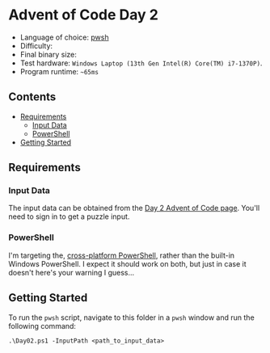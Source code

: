 # Advent of Code Day 2

- Language of choice: [pwsh](https://github.com/PowerShell/PowerShell)
- Difficulty:
- Final binary size:
- Test hardware: `Windows Laptop (13th Gen Intel(R) Core(TM) i7-1370P)`.
- Program runtime: `~65ms`

<!-- omit from toc -->
## Contents

- [Requirements](#requirements)
  - [Input Data](#input-data)
  - [PowerShell](#powershell)
- [Getting Started](#getting-started)

## Requirements

### Input Data

The input data can be obtained from the
[Day 2 Advent of Code page](https://adventofcode.com/2024/day/2). You'll need to
sign in to get a puzzle input.

### PowerShell

I'm targeting the,
[cross-platform PowerShell](https://github.com/PowerShell/PowerShell), rather
than the built-in Windows PowerShell. I expect it should work on both, but just
in case it doesn't here's your warning I guess...

## Getting Started

To run the `pwsh` script, navigate to this folder in a `pwsh` window and run the
following command:

```pwsh
.\Day02.ps1 -InputPath <path_to_input_data>
```
